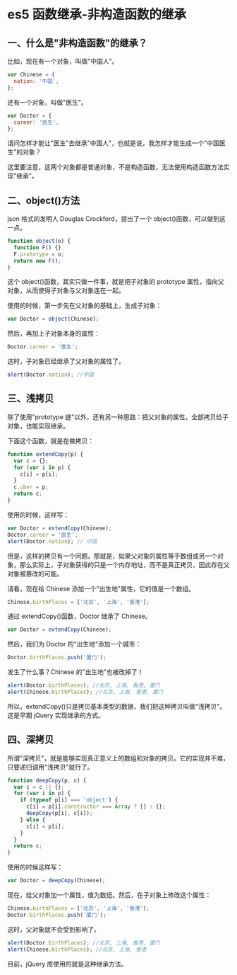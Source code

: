 <!-- Date: 2016-09-22 09:48:23 -->

# es5 函数继承-非构造函数的继承

## 一、什么是"非构造函数"的继承？

比如，现在有一个对象，叫做"中国人"。

```js
var Chinese = {
  nation: '中国',
};
```

还有一个对象，叫做"医生"。

```js
var Doctor = {
  career: '医生',
};
```

请问怎样才能让"医生"去继承"中国人"，也就是说，我怎样才能生成一个"中国医生"的对象？

这里要注意，这两个对象都是普通对象，不是构造函数，无法使用构造函数方法实现"继承"。

## 二、object()方法

json 格式的发明人 Douglas Crockford，提出了一个 object()函数，可以做到这一点。

```js
function object(o) {
  function F() {}
  F.prototype = o;
  return new F();
}
```

这个 object()函数，其实只做一件事，就是把子对象的 prototype 属性，指向父对象，从而使得子对象与父对象连在一起。

使用的时候，第一步先在父对象的基础上，生成子对象：

```js
var Doctor = object(Chinese);
```

然后，再加上子对象本身的属性：

```js
Doctor.career = '医生';
```

这时，子对象已经继承了父对象的属性了。

```js
alert(Doctor.nation); //中国
```

## 三、浅拷贝

除了使用"prototype 链"以外，还有另一种思路：把父对象的属性，全部拷贝给子对象，也能实现继承。

下面这个函数，就是在做拷贝：

```js
function extendCopy(p) {
  var c = {};
  for (var i in p) {
    c[i] = p[i];
  }
  c.uber = p;
  return c;
}
```

使用的时候，这样写：

```js
var Doctor = extendCopy(Chinese);
Doctor.career = '医生';
alert(Doctor.nation); // 中国
```

但是，这样的拷贝有一个问题。那就是，如果父对象的属性等于数组或另一个对象，那么实际上，子对象获得的只是一个内存地址，而不是真正拷贝，因此存在父对象被篡改的可能。

请看，现在给 Chinese 添加一个"出生地"属性，它的值是一个数组。

```js
Chinese.birthPlaces = ['北京', '上海', '香港'];
```

通过 extendCopy()函数，Doctor 继承了 Chinese。

```js
var Doctor = extendCopy(Chinese);
```

然后，我们为 Doctor 的"出生地"添加一个城市：

```js
Doctor.birthPlaces.push('厦门');
```

发生了什么事？Chinese 的"出生地"也被改掉了！

```js
alert(Doctor.birthPlaces); //北京, 上海, 香港, 厦门
alert(Chinese.birthPlaces); //北京, 上海, 香港, 厦门
```

所以，extendCopy()只是拷贝基本类型的数据，我们把这种拷贝叫做"浅拷贝"。这是早期 jQuery 实现继承的方式。

## 四、深拷贝

所谓"深拷贝"，就是能够实现真正意义上的数组和对象的拷贝。它的实现并不难，只要递归调用"浅拷贝"就行了。

```js
function deepCopy(p, c) {
  var c = c || {};
  for (var i in p) {
    if (typeof p[i] === 'object') {
      c[i] = p[i].constructor === Array ? [] : {};
      deepCopy(p[i], c[i]);
    } else {
      c[i] = p[i];
    }
  }
  return c;
}
```

使用的时候这样写：

```js
var Doctor = deepCopy(Chinese);
```

现在，给父对象加一个属性，值为数组。然后，在子对象上修改这个属性：

```js
Chinese.birthPlaces = ['北京', '上海', '香港'];
Doctor.birthPlaces.push('厦门');
```

这时，父对象就不会受到影响了。

```js
alert(Doctor.birthPlaces); //北京, 上海, 香港, 厦门
alert(Chinese.birthPlaces); //北京, 上海, 香港
```

目前，jQuery 库使用的就是这种继承方法。
